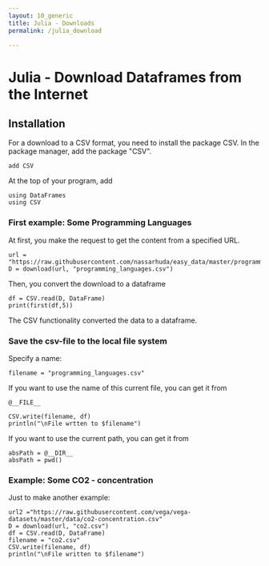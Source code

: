 ```yaml
---
layout: 10_generic
title: Julia - Downloads
permalink: /julia_download

---
```

# Julia - Download Dataframes from the Internet

## Installation

For a download to a CSV format, you need to install the package CSV.
In the package manager, add the package "CSV".

> 
    add CSV

At the top of your program, add

>
    using DataFrames
    using CSV

### First example: Some Programming Languages

At first, you make the request to get the content from a specified URL.

>
    url = "https://raw.githubusercontent.com/nassarhuda/easy_data/master/programming_languages.csv"
    D = download(url, "programming_languages.csv")

Then, you convert the download to a dataframe

>
    df = CSV.read(D, DataFrame)
    print(first(df,5))

The CSV functionality converted the data to a dataframe.

### Save the csv-file to the local file system

Specify a name:

>
    filename = "programming_languages.csv"

If you want to use the name of this current file, you can get it from

>
    @__FILE__

>
    CSV.write(filename, df)
    println("\nFile wrtten to $filename")

If you want to use the current path, you can get it from 

>
    absPath = @__DIR__
    absPath = pwd()



### Example: Some CO2 - concentration

Just to make another example:

>   
    url2 ="https://raw.githubusercontent.com/vega/vega-datasets/master/data/co2-concentration.csv"
    D = download(url, "co2.csv")
    df = CSV.read(D, DataFrame)
    filename = "co2.csv"
    CSV.write(filename, df)
    println("\nFile written to $filename")

